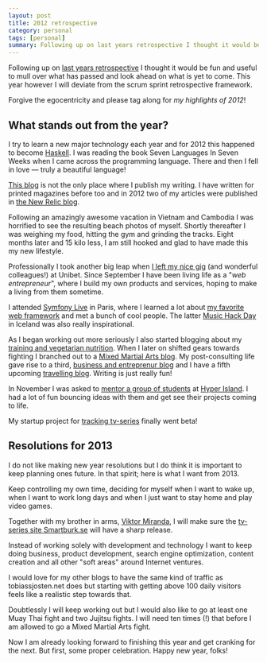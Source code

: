 ```yaml
---
layout: post
title: 2012 retrospective
category: personal
tags: [personal]
summary: Following up on last years retrospective I thought it would be fun and useful to mull over what has passed and look ahead on what is yet to come. Forgive the egocentricity and please tag along for my highlights of 2012!
---
```

Following up on [last years retrospective](/personal/2011-retrospective/) I thought it would be fun and useful to mull over what has passed and look ahead on what is yet to come. This year however I will deviate from the scrum sprint retrospective framework.

Forgive the egocentricity and please tag along for *my highlights of 2012*!

## What stands out from the year?

I try to learn a new major technology each year and for 2012 this happened to become [Haskell](/haskell/). I was reading the book Seven Languages In Seven Weeks when I came across the programming language. There and then I fell in love — truly a beautiful language!

[This blog](/blog/) is not the only place where I publish my writing. I have written for printed magazines before too and in 2012 two of my articles were published in [the New Relic blog](http://blog.newrelic.com/).

Following an amazingly awesome vacation in Vietnam and Cambodia I was horrified to see the resulting beach photos of myself. Shortly thereafter I was weighing my food, hitting the gym and grinding the tracks. Eight months later and 15 kilo less, I am still hooked and glad to have made this my new lifestyle.

Professionally I took another big leap when [I left my nice gig](/personal/off-to-new-adventures/) (and wonderful colleagues!) at Unibet. Since September I have been living life as a "*web entrepreneur*", where I build my own products and services, hoping to make a living from them sometime.

I attended [Symfony Live](/symfony/symfony-live-2012-paris/) in Paris, where I learned a lot about [my favorite web framework](/symfony/) and met a bunch of cool people. The latter [Music Hack Day](/events/music-hack-day-reykjavik-2012/) in Iceland was also really inspirational.

As I began working out more seriously I also started blogging about my [training and vegetarian nutrition](http://vvv.vegout.se/). When I later on shifted gears towards fighting I branched out to a [Mixed Martial Arts blog](http://vvv.tvekamp.se/). My post-consulting life gave rise to a third, [business and entreprenur blog](http://interversum.se/) and I have a fifth upcoming [travelling blog](http://vvv.vagabonden.se/). Writing is just really fun!

In November I was asked to [mentor a group of students](/events/mentoring-at-hyper-island/) at [Hyper Island](http://www.hyperisland.com/). I had a lot of fun bouncing ideas with them and get see their projects coming to life.

My startup project for [tracking tv-series](http://www.smartburk.se/) finally went beta!

## Resolutions for 2013

I do not like making new year resolutions but I do think it is important to keep planning ones future. In that spirit; here is what I want from 2013.

Keep controlling my own time, deciding for myself when I want to wake up, when I want to work long days and when I just want to stay home and play video games.

Together with my brother in arms, [Viktor Miranda](http://www.viktormiranda.com/), I will make sure the [tv-series site Smartburk.se](http://www.smartburk.se/) will have a sharp release.

Instead of working solely with development and technology I want to keep doing business, product development, search engine optimization, content creation and all other "soft areas" around Internet ventures.

I would love for my other blogs to have the same kind of traffic as tobiassjosten.net does but starting with getting above 100 daily visitors feels like a realistic step towards that.

Doubtlessly I will keep working out but I would also like to go at least one Muay Thai fight and two Jujitsu fights. I will need ten times (!) that before I am allowed to go a Mixed Martial Arts fight.

Now I am already looking forward to finishing this year and get cranking for the next. But first, some proper celebration. Happy new year, folks!
